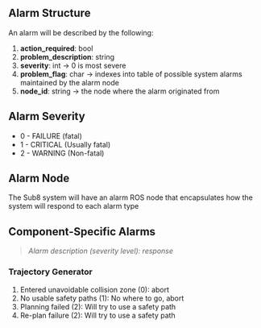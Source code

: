 ## Alarm Structure

An alarm will be described by the following: 

1. **action_required**: bool
1. **problem_description**: string
1. **severity**: int -> 0 is most severe 
1. **problem_flag**: char -> indexes into table of possible system alarms maintained by the alarm node
1. **node_id**: string -> the node where the alarm originated from 

## Alarm Severity 

* 0 - FAILURE (fatal)
* 1 - CRITICAL (Usually fatal) 
* 2 - WARNING (Non-fatal) 

## Alarm Node

The Sub8 system will have an alarm ROS node that encapsulates how the system will respond to each 
alarm type 

## Component-Specific Alarms

> _Alarm description (severity level): response_

### Trajectory Generator

1. Entered unavoidable collision zone (0): abort
1. No usable safety paths (1): No where to go, abort 
1. Planning failed (2): Will try to use a safety path
1. Re-plan failure (2): Will try to use a safety path 
